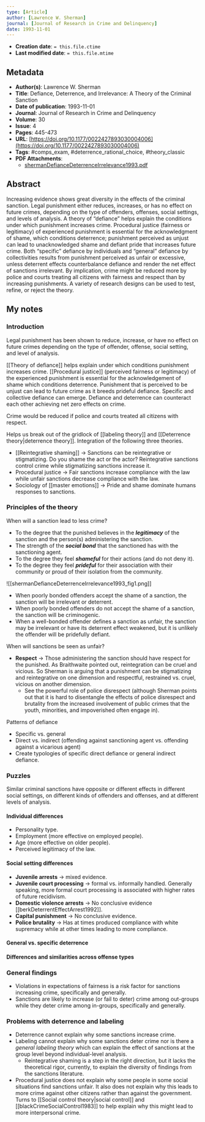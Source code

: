 ```yaml
---
type: [Article]
author: [Lawrence W. Sherman]
journal: [Journal of Research in Crime and Delinquency]
date: 1993-11-01
---
```


* **Creation date**: `= this.file.ctime`
* **Last modified date**: `= this.file.mtime`

## Metadata

* **Author(s)**: Lawrence W. Sherman
* **Title**: Defiance, Deterrence, and Irrelevance: A Theory of the Criminal Sanction
* **Date of publication**: 1993-11-01
* **Journal**: Journal of Research in Crime and Delinquency
* **Volume**: 30
* **Issue**: 4
* **Pages**: 445-473
* **URL**: [https://doi.org/10.1177/0022427893030004006](https://doi.org/10.1177/0022427893030004006)
* **Tags**: #comps_exam, #deterrence_rational_choice, #theory_classic
* **PDF Attachments**:
  * [shermanDefianceDeterrenceIrrelevance1993.pdf](zotero://open-pdf/library/items/TPE59BL8)

## Abstract

Increasing evidence shows great diversity in the effects of the criminal sanction. Legal punishment either reduces, increases, or has no effect on future crimes, depending on the type of offenders, offenses, social settings, and levels of analysis. A theory of “defiance” helps explain the conditions under which punishment increases crime. Procedural justice (fairness or legitimacy) of experienced punishment is essential for the acknowledgment of shame, which conditions deterrence; punishment perceived as unjust can lead to unacknowledged shame and defiant pride that increases future crime. Both “specific” defiance by individuals and “general” defiance by collectivities results from punishment perceived as unfair or excessive, unless deterrent effects counterbalance defiance and render the net effect of sanctions irrelevant. By implication, crime might be reduced more by police and courts treating all citizens with fairness and respect than by increasing punishments. A variety of research designs can be used to test, refine, or reject the theory.

## My notes

### Introduction

Legal punishment has been shown to reduce, increase, or have no effect on future crimes depending on the type of offender, offense, social setting, and level of analysis.

[[Theory of defiance]] helps explain under which conditions punishment increases crime. [[Procedural justice]] (perceived fairness or legitimacy) of the experienced punishment is essential for the acknowledgement of shame which conditions deterrence. Punishment that is perceived to be unjust can lead to future crime as it breeds prideful defiance. Specific and collective defiance can emerge. Defiance and deterrence can counteract each other achieving net zero effects on crime.

Crime would be reduced if police and courts treated all citizens with respect.

Helps us break out of the gridlock of [[labeling theory]] and [[Deterrence theory|deterrence theory]]. Integration of the following three theories.

* [[Reintegrative shaming]] -> Sanctions can be reintegrative or stigmatizing. Do you shame the act or the actor? Reintegrative sanctions control crime while stigmatizing sanctions increase it.
* Procedural justice -> Fair sanctions increase compliance with the law while unfair sanctions decrease compliance with the law.
* Sociology of [[master emotions]] -> Pride and shame dominate humans responses to sanctions.

### Principles of the theory

When will a sanction lead to less crime?

* To the degree that the punished believes in the ***legitimacy*** of the sanction and the person(s) administering the sanction.
* The strength of the ***social bond*** that the sanctioned has with the sanctioning agent.
* To the degree they feel ***shameful*** for their actions (and do not deny it).
* To the degree they feel ***prideful*** for their association with their community or proud of their isolation from the community.

![[shermanDefianceDeterrenceIrrelevance1993_fig1.png]]

* When poorly bonded offenders accept the shame of a sanction, the sanction will be irrelevant or deterrent.
* When poorly bonded offenders do not accept the shame of a sanction, the sanction will be criminogenic.
* When a well-bonded offender defines a sanction as unfair, the sanction may be irrelevant or have its deterrent effect weakened, but it is unlikely the offender will be pridefully defiant.

When will sanctions be seen as unfair?

* **Respect** -> Those administering the sanction should have respect for the punished. As Braithwaite pointed out, reintegration can be cruel and vicious. So Sherman is arguing that a punishment can be stigmatizing and reintegrative on one dimension and respectful, restrained vs. cruel, vicious on another dimension.
	* See the powerful role of police disrespect (although Sherman points out that it is hard to disentangle the effects of police disrespect and brutality from the increased involvement of public crimes that the youth, minorities, and impoverished often engage in).

Patterns of defiance
* Specific vs. general
* Direct vs. indirect (offending against sanctioning agent vs. offending against a vicarious agent)
* Create typologies of specific direct defiance or general indirect defiance.

### Puzzles

Similar criminal sanctions have opposite or different effects in different social settings, on different kinds of offenders and offenses, and at different levels of analysis.

#### Individual differences

* Personality type.
* Employment (more effective on employed people).
* Age (more effective on older people).
* Perceived legitimacy of the law.

#### Social setting differences

* **Juvenile arrests** -> mixed evidence.
* **Juvenile court processing** -> formal vs. informally handled. Generally speaking, more formal court processing is associated with higher rates of future recidivism.
* **Domestic violence arrests** -> No conclusive evidence [[berkDeterrentEffectArrest1992]].
* **Capital punishment** -> No conclusive evidence.
* **Police brutality** -> Has at times produced compliance with white supremacy while at other times leading to more compliance.

#### General vs. specific deterrence

#### Differences and similarities across offense types

### General findings

* Violations in expectations of fairness is a risk factor for sanctions increasing crime, specifically and generally.
* Sanctions are likely to increase (or fail to deter) crime among out-groups while they deter crime among in-groups, specifically and generally.

### Problems with deterrence and labeling

* Deterrence cannot explain why some sanctions increase crime.
* Labeling cannot explain why some sanctions deter crime nor is there a *general labeling theory* which can explain the effect of sanctions at the group level beyond individual-level analysis.
	* Reintegrative shaming is a step in the right direction, but it lacks the theoretical rigor, currently, to explain the diversity of findings from the sanctions literature.
* Procedural justice does not explain why some people in some social situations find sanctions unfair. It also does not explain why this leads to more crime against other citizens rather than against the government. Turns to [[Social control theory|social control]] and [[blackCrimeSocialControl1983]] to help explain why this might lead to more interpersonal crime.